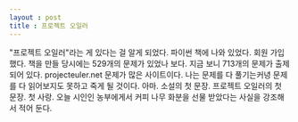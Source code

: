 ```yaml
---
layout : post
title : 프로젝트 오일러
---
```

"프로젝트 오일러"라는 게 있다는 걸 알게 되었다.
파이썬 책에 나와 있었다. 회원 가입했다.
책을 만들 당시에는 529개의 문제가 있었나 보다.
지금 보니 713개의 문제가 출제되어 있다.
projecteuler.net
문제가 많은 사이트이다.
나는 문제를 다 풀기는커녕
문제를 다 읽어보지도 못하고 죽게 될 것이다. 아마.
소설의 첫 문장. 프로젝트 오일러의 첫 문장. 첫 사랑.
오늘 시인인 농부에게서 커피 나무 화분을 선물 받았다는 사실을
강조해서 적어 둔다.
